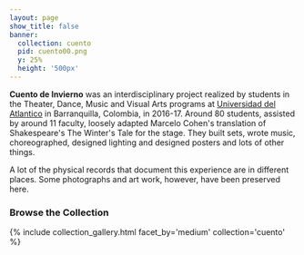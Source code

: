 ```yaml
---
layout: page
show_title: false
banner:
  collection: cuento
  pid: cuento00.png
  y: 25%
  height: '500px'
---
```


__Cuento de Invierno__ was an interdisciplinary project realized by students in the Theater, Dance, Music and Visual Arts programs at [Universidad del Atlantico](https://www.uniatlantico.edu.co/uatlantico/) in Barranquilla, Colombia, in 2016-17. Around 80 students, assisted by around 11 faculty, loosely adapted Marcelo Cohen's translation of Shakespeare's The Winter's Tale for the stage. They built sets, wrote music, choreographed, designed lighting and designed posters and lots of other things.

A lot of the physical records that document this experience are in different places. Some photographs and art work, however, have been preserved here.

### Browse the Collection

{% include collection_gallery.html facet_by='medium' collection='cuento' %}
